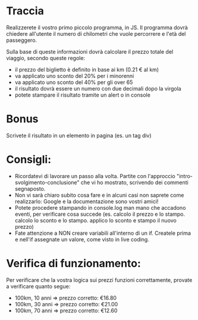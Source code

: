 # Traccia

Realizzerete il vostro primo piccolo programma, in JS.
Il programma dovrà chiedere all'utente il numero di chilometri che vuole percorrere e l'età del passeggero.

Sulla base di queste informazioni dovrà calcolare il prezzo totale del viaggio, secondo queste regole:
- il prezzo del biglietto è definito in base ai km (0.21 € al km)
- va applicato uno sconto del 20% per i minorenni
- va applicato uno sconto del 40% per gli over 65
- il risultato dovrà essere un numero con due decimali dopo la virgola
- potete stampare il risultato tramite un alert o in console

# Bonus
Scrivete il risultato in un elemento in pagina (es. un tag div)

# Consigli:
- Ricordatevi di lavorare un passo alla volta. Partite con l'approccio "intro-svolgimento-conclusione" che vi ho mostrato, scrivendo dei commenti segnaposto.
- Non vi sarà chiaro subito cosa fare e in alcuni casi non saprete come realizzarlo: Google e la documentazione sono vostri amici!
- Potete procedere stampando in console.log man mano che accadono eventi, per verificare cosa succede (es. calcolo il prezzo e lo stampo. calcolo lo sconto e lo stampo. applico lo sconto e stampo il nuovo prezzo)
- Fate attenzione a NON creare variabili all'interno di un if. Createle prima e nell'if assegnate un valore, come visto in live coding.

# Verifica di funzionamento:
Per verificare che la vostra logica sui prezzi funzioni correttamente, provate a verificare quanto segue:

- 100km, 10 anni => prezzo corretto:  €16.80
- 100km, 30 anni => prezzo corretto: €21.00
- 100km, 70 anni => prezzo corretto: €12.60